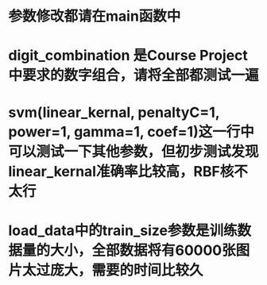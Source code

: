 # 参数修改都请在main函数中
# digit_combination 是Course Project中要求的数字组合，请将全部都测试一遍
# svm(linear_kernal, penaltyC=1, power=1, gamma=1, coef=1)这一行中可以测试一下其他参数，但初步测试发现linear_kernal准确率比较高，RBF核不太行
# load_data中的train_size参数是训练数据量的大小，全部数据将有60000张图片太过庞大，需要的时间比较久
